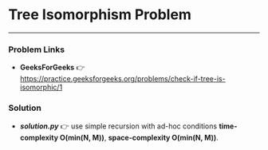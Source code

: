 # Tree Isomorphism Problem

---

### Problem Links
- **__GeeksForGeeks__** :point_right: https://practice.geeksforgeeks.org/problems/check-if-tree-is-isomorphic/1

### Solution
- **_solution.py_** :point_right: use simple recursion with ad-hoc conditions **time-complexity O(min(N, M))**, **space-complexity O(min(N, M))**.
